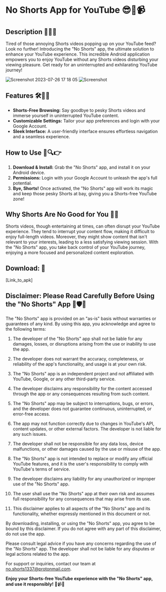 # No Shorts App for YouTube 😎🚫📹

## Description 📱💡🚀
Tired of those annoying Shorts videos popping up on your YouTube feed? Look no further! Introducing the "No Shorts" app, the ultimate solution to enhance your YouTube experience. This incredible Android application empowers you to enjoy YouTube without any Shorts videos disturbing your viewing pleasure. Get ready for an uninterrupted and exhilarating YouTube journey!

![Screenshot 2023-07-26 17 18 05](https://github.com/NoShorts1337/test/assets/140618292/16aef504-f77c-4ea3-b44e-90c904dd5b31)
![Screenshot](https://github.com/NoShorts1337/test/assets/140618292/853318ce-57eb-4a4a-b773-9a281bc7b61c)


## Features 🛠️🎯🎉
- **Shorts-Free Browsing:** Say goodbye to pesky Shorts videos and immerse yourself in uninterrupted YouTube content.
- **Customizable Settings:** Tailor your app preferences and login with your Google Account.
- **Sleek Interface:** A user-friendly interface ensures effortless navigation and a seamless experience.

## How to Use 📲🔍👉
1. **Download & Install:** Grab the "No Shorts" app, and install it on your Android device.
2. **Permissions:** Login with your Google Account to unleash the app's full potential.
3. **Bye, Shorts!** Once activated, the "No Shorts" app will work its magic and keep those pesky Shorts at bay, giving you a Shorts-free YouTube zone!

## Why Shorts Are No Good for You 🚫🤔
Shorts videos, though entertaining at times, can often disrupt your YouTube experience. They tend to interrupt your content flow, making it difficult to enjoy full-length videos. Moreover, they might show content that isn't relevant to your interests, leading to a less satisfying viewing session. With the "No Shorts" app, you take back control of your YouTube journey, enjoying a more focused and personalized content exploration.

## Download: 📲

[Link_to_apk]

## Disclaimer: Please Read Carefully Before Using the "No Shorts" App 📝🛡️🚨

The "No Shorts" app is provided on an "as-is" basis without warranties or guarantees of any kind. By using this app, you acknowledge and agree to the following terms:

1. The developer of the "No Shorts" app shall not be liable for any damages, losses, or disruptions arising from the use or inability to use the app.

2. The developer does not warrant the accuracy, completeness, or reliability of the app's functionality, and usage is at your own risk.

3. The "No Shorts" app is an independent project and not affiliated with YouTube, Google, or any other third-party service.

4. The developer disclaims any responsibility for the content accessed through the app or any consequences resulting from such content.

5. The "No Shorts" app may be subject to interruptions, bugs, or errors, and the developer does not guarantee continuous, uninterrupted, or error-free access.

6. The app may not function correctly due to changes in YouTube's API, content updates, or other external factors. The developer is not liable for any such issues.

7. The developer shall not be responsible for any data loss, device malfunctions, or other damages caused by the use or misuse of the app.

8. The "No Shorts" app is not intended to replace or modify any official YouTube features, and it is the user's responsibility to comply with YouTube's terms of service.

9. The developer disclaims any liability for any unauthorized or improper use of the "No Shorts" app.

10. The user shall use the "No Shorts" app at their own risk and assumes full responsibility for any consequences that may arise from its use.

11. This disclaimer applies to all aspects of the "No Shorts" app and its functionality, whether expressly mentioned in this document or not.

By downloading, installing, or using the "No Shorts" app, you agree to be bound by this disclaimer. If you do not agree with any part of this disclaimer, do not use the app.

Please consult legal advice if you have any concerns regarding the use of the "No Shorts" app. The developer shall not be liable for any disputes or legal actions related to the app.

For support or inquiries, contact our team at no.shorts1337@protonmail.com.

**Enjoy your Shorts-free YouTube experience with the "No Shorts" app, and use it responsibly!** 🚀📹🎉
